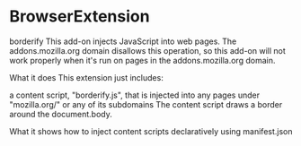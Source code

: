 # BrowserExtension

borderify
This add-on injects JavaScript into web pages. The addons.mozilla.org domain disallows this operation, so this add-on will not work properly when it's run on pages in the addons.mozilla.org domain.

What it does
This extension just includes:

a content script, "borderify.js", that is injected into any pages under "mozilla.org/" or any of its subdomains
The content script draws a border around the document.body.

What it shows
how to inject content scripts declaratively using manifest.json
